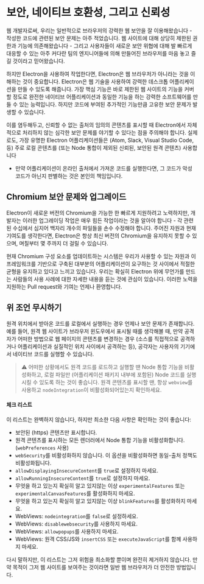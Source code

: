 # 보안, 네이티브 호환성, 그리고 신뢰성

웹 개발자로써, 우리는 일반적으로 브라우저의 강력한 웹 보안을 잘 이용해왔습니다 - 작성한
코드에 관련된 보안 문제는 아주 적었습니다. 웹 사이트에 대해 상당히 제한된 권한과 기능에
의존해왔습니다 - 그리고 사용자들이 새로운 보안 위협에 대해 발 빠르게 대응할 수 있는
아주 커다란 팀의 엔지니어들에 의해 만들어진 브라우저를 마음 놓고 즐길 것이라고
믿어왔습니다.

하지만 Electron을 사용하여 작업한다면, Electron은 웹 브라우저가 아니라는 것을 이해하는
것이 중요합니다. Electron은 웹 기술을 사용하여 강력한 데스크톱 어플리케이션을 만들 수
있도록 해줍니다. 가장 핵심 기능은 바로 제한된 웹 사이트의 기능을 커버할 정도로 완전한
네이티브 어플리케이션과 동일한 기능을 하는 강력한 소프트웨어를 만들 수 있는 능력입니다.
하지만 코드에 부여된 추가적인 기능만큼 고유한 보안 문제가 발생할 수 있습니다.

이를 염두해두고, 신뢰할 수 없는 출처의 임의의 콘텐츠를 표시할 때 Electron에서
자체적으로 처리하지 않는 심각한 보안 문제를 야기할 수 있다는 점을 주의해야 합니다.
실제로도, 가장 유명한 Electron 어플리케이션들은 (Atom, Slack, Visual Studio Code,
등) 주로 로컬 콘텐츠를 (또는 Node 통합이 제외된 신뢰된, 보안된 원격 콘텐츠) 사용합니다
- 만약 어플리케이션이 온라인 출처에서 가져온 코드를 실행한다면, 그 코드가 악성 코드가
아닌지 판별하는 것은 본인의 책임입니다.

## Chromium 보안 문제와 업그레이드

Electron이 새로운 버전의 Chromium을 가능한 한 빠르게 지원하려고 노력하지만,
개발자는 이러한 업그레이딩 작업은 매우 힘든 작업이라는 것을 알아야 합니다 - 각 관련된
수십에서 심지어 백자리 개수의 파일들을 손수 수정해야 합니다. 주어진 자원과 현재
기여도를 생각한다면, Electron은 항상 최신 버전의 Chromium을 유지하지 못할 수 있으며,
며칠부터 몇 주까지 더 걸릴 수 있습니다.

현재 Chromium 구성 요소를 업데이트하는 시스템은 우리가 사용할 수 있는 자원과 이
프레임워크를 기반으로 구축된 대부분의 어플리케이션이 요구하는 것 사이에서 적절한 균형을
유지하고 있다고 느끼고 있습니다. 우리는 확실히 Electron 위에 무언가를 만드는 사람들의
사용 사례에 대한 자세한 내용을 듣는 것에 관심이 있습니다. 이러한 노력을 지원하는 Pull
request와 기여는 언제나 환영합니다.

## 위 조언 무시하기

원격 위치에서 받아온 코드를 로컬에서 실행하는 경우 언제나 보안 문제가 존재합니다.
예를 들어, 원격 웹 사이트가 브라우저 윈도우에서 표시될 때를 생각해볼 때, 만약 공격자가
어떠한 방법으로 웹 페이지의 콘텐츠를 변경하는 경우 (소스를 직접적으로 공격하거나
어플리케이션과 실질적인 위치 사이에서 공격하는 등), 공갹자는 사용자의 기기에서 네이티브
코드를 실행할 수 있습니다.

> :warning: 어떠한 상황에서도 원격 코드를 로드하고 실행할 땐 Node 통합 기능을
비활성화하고, 로컬 파일만 (어플리케이션 패키지 내부에 포함된) Node 코드를 실행시킬 수
있도록 하는 것이 좋습니다. 원격 콘텐츠를 표시할 땐, 항상 `webview`를 사용하고
`nodeIntegration`이 비활성화되어있는지 확인하세요.

#### 체크 리스트

이 리스트는 완벽하지 않습니다, 하지만 최소한 다음 사항은 확인하는 것이 좋습니다:

* 보안된 (https) 콘텐츠만 표시합니다.
* 원격 콘텐츠를 표시하는 모든 렌더러에서 Node 통합 기능을 비활성화합니다.
  (`webPreferences` 사용)
* `webSecurity`를 비활성화하지 않습니다. 이 옵션을 비활성화하면 동일-출처 정책도
  비활성화됩니다.
* `allowDisplayingInsecureContent`를 `true`로 설정하지 마세요.
* `allowRunningInsecureContent`를 `true`로 설정하지 마세요.
* 무엇을 하고 있는지 확실히 알고 있지않는 이상 `experimentalFeatures` 또는
  `experimentalCanvasFeatures`를 활성화하지 마세요.
* 무엇을 하고 있는지 확실히 알고 있지않는 이상 `blinkFeatures`를 활성화하지 마세요.
* WebViews: `nodeintegration`를 `false`로 설정하세요.
* WebViews: `disablewebsecurity`를 사용하지 마세요.
* WebViews: `allowpopups`를 사용하지 마세요.
* WebViews: 원격 CSS/JS와 `insertCSS` 또는 `executeJavaScript`를 함께 사용하지
  마세요.

다시 말하지만, 이 리스트는 그저 위험을 최소화할 뿐이며 완전히 제거하지 않습니다. 만약
목적이 그저 웹 사이트를 보여주는 것이라면 일반 웹 브라우저가 더 안전한 방법입니다.
